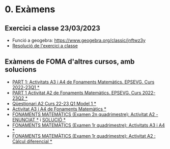# 0. Exàmens

## Exercici a classe 23/03/2023 

* Funció a geogebra: https://www.geogebra.org/classic/jnftwz3y
* [Resolució de l'exercici a classe](./annexos/resolucio-exercici-a-classe-23-03-2023.pdf)

## Exàmens de FOMA d'altres cursos, amb solucions

* [PART 1: Activitats A3 i A4 de Fonaments Matemàtics. EPSEVG. Curs 2022-23Q1 *](https://upcommons.upc.edu/bitstream/handle/2117/381101/FOMA_A3-A4_solucio.pdf?sequence=1)
* [PART 1 Activitat A2 de Fonaments Matemàtics. EPSEVG. Curs 2022-23Q2 *](https://upcommons.upc.edu/bitstream/handle/2117/379130/FOMA_251022_A2_amb_solucions.pdf?sequence=2)
* [Qüestionari A2 Curs 22-23 Q1 Model 1 *](https://upcommons.upc.edu/bitstream/handle/2117/379129/FOMA_251022_A2_TEST_amb_solucions.pdf?sequence=1)
* [Activitat A3 i A4 de Fonaments Matemàtics *](https://upcommons.upc.edu/bitstream/handle/2117/370602/FOMA_A3-A4-SoluciO.pdf?sequence=1)
* [FONAMENTS MATEMÀTICS (Examen 2n quadrimestre): Activitat A2 - ENUNCIAT *](https://upcommons.upc.edu/bitstream/handle/2117/366793/A2%20parcial%20FOMA.pdf?sequence=1) i [SOLUCIÓ *](https://upcommons.upc.edu/bitstream/handle/2117/366793/Solucio_A2.pdf?sequence=2)
* [FONAMENTS MATEMÀTICS (Examen 1r quadrimestre): Activitats A3 i A4 *](https://upcommons.upc.edu/bitstream/handle/2117/361756/A3iA4ambsolucio.pdf?sequence=1)
* [FONAMENTS MATEMÀTICS (Examen 1r quadrimestre): Activitat A2 : Càlcul diferencial *](https://upcommons.upc.edu/bitstream/handle/2117/361754/A2_FOMA-21-22Q1_amb_sol.pdf?sequence=1)

